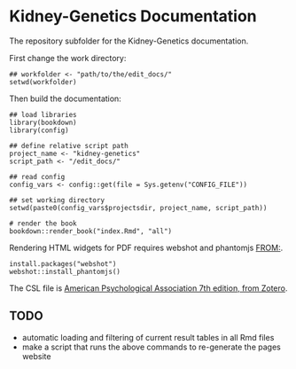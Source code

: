 # Kidney-Genetics Documentation

The repository subfolder for the Kidney-Genetics documentation.

First change the work directory:

```
## workfolder <- "path/to/the/edit_docs/"
setwd(workfolder)
```

Then build the documentation:

```
## load libraries
library(bookdown)
library(config)

## define relative script path
project_name <- "kidney-genetics"
script_path <- "/edit_docs/"

## read config
config_vars <- config::get(file = Sys.getenv("CONFIG_FILE"))

## set working directory
setwd(paste0(config_vars$projectsdir, project_name, script_path))

# render the book
bookdown::render_book("index.Rmd", "all")
```

Rendering HTML widgets for PDF requires webshot and phantomjs [FROM:](https://bookdown.org/yihui/bookdown/html-widgets.html).
```
install.packages("webshot")
webshot::install_phantomjs()
```

The CSL file is [American Psychological Association 7th edition, from Zotero](https://www.zotero.org/styles/apa).

## TODO
- automatic loading and filtering of current result tables in all Rmd files
- make a script that runs the above commands to re-generate the pages website